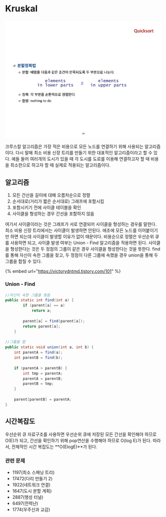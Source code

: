 # Kruskal

![](../.gitbook/assets/image%20%2838%29.png)

 크루스칼 알고리즘은 가장 적은 비용으로 모든 노드를 연결하기 위해 사용되는 알고리즘이다. 다시 말해 최소 비용 신장 트리를 만들기 위한 대표적인 알고리즘이라고 할 수 있다. 예들 들어 여러개의 도시가 있을 때 각 도시를 도로를 이용해 연결하고자 할 때 비용을 최소한으로 하고자 할 때 실제로 적용되는 알고리즘이다. 

##  알고리즘

1. 모든 간선을 길이에 대해 오름차순으로 정렬
2. 순서대로\(거리가 짧은 순서대로\) 그래프에 포함시킴
3. 포함시키기 전에 사이클 테이블을 확인
4. 사이클을 형성하는 경우 간선을 포함하지 않음

 여기서 사이클이라는 것은 그래프가 서로 연결되어 사이클을 형성하는 경우를 말한다. 최소 비용 신장 트리에서는 사이클이 발생하면 안된다. 애초에 모든 노드를 이어붙이기만 하면 되는데 사이클이 발생할 이유가 없이 때문이다. 비용순으로 정렬은 우선순위 큐를 사용하면 되고, 사이클 발생 여부는 Union - Find 알고리즘을 적용하면 된다. 사이클을 형성한다는 것은 두 정점의 그룹이 같은 경우 사이클을 형성한다는 것을 뜻한다. find를 통해 자신이 속한 그룹을 찾고, 두 정점이 다른 그룹에 속했을 경우 union을 통해 두 그룹을 합칠 수 있다.

{% embed url="https://victorydntmd.tistory.com/101" %}

### Union - Find

```java
//자신이 속한 그룹을 찾음
public static int find(int a) {
		if (parent[a] == a)
			return a;

		parent[a] = find(parent[a]);
		return parent[a];
	}

//그룹을 합
public static void union(int a, int b) {
	int parentA = find(a);
	int parentB = find(b);

	if (parentA > parentB) {
		int tmp = parentA;
		parentA = parentB;
		parentB = tmp;
	}

	parent[parentB] = parentA;
}
```

##  시간복잡도

 우선순위 큐 자료구조를 사용하면 우선순위 큐에 저장된 모든 간선을 확인해야 하므로 O\(E\)가 되고, 간선을 확인하기 위해 pop연산을 수행해야 하므로 O\(log E\)가 된다. 따라서, 전체적인 시간 복잡도는 **O\(ElogE\)**가 된다.

###   관련 문제

* 1197\(최소 스패닝 트리\)
* 17472\(다리 만들기 2\)
* 1922\(네트워크 연결\)
* 1647\(도시 분할 계획\)
* 2887\(행성 터널\)
* 6497\(전력난\)
* 1774\(우주신과 교감\)

